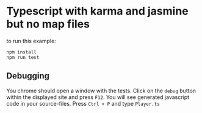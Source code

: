 # Typescript with karma and jasmine but no map files

to run this example:

```
npm install
npm run test
```

## Debugging

You chrome should open a window with the tests.
Click on the `debug` button within the displayed site and press `F12`.
You will see generated javascript code in your source-files.
Press `Ctrl + P` and type `Player.ts`